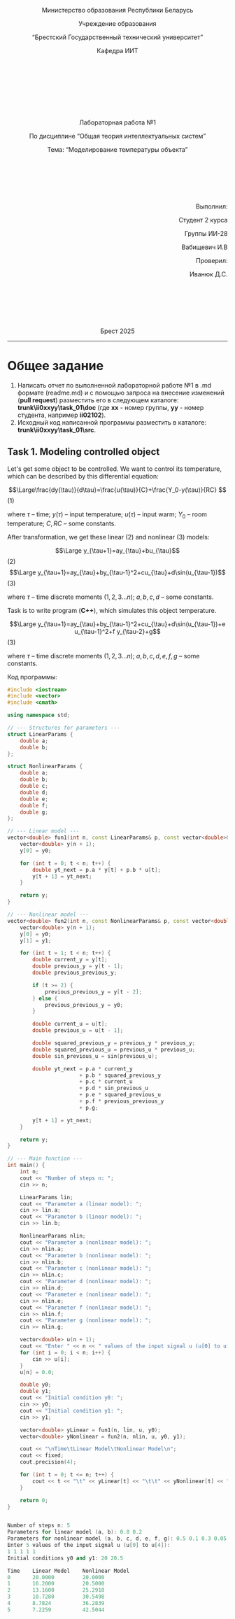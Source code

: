 <p align="center"> Министерство образования Республики Беларусь</p>
<p align="center">Учреждение образования</p>
<p align="center">“Брестский Государственный технический университет”</p>
<p align="center">Кафедра ИИТ</p>
<br><br><br><br><br><br><br>
<p align="center">Лабораторная работа №1</p>
<p align="center">По дисциплине “Общая теория интеллектуальных систем”</p>
<p align="center">Тема: “Моделирование температуры объекта”</p>
<br><br><br><br><br>
<p align="right">Выполнил:</p>
<p align="right">Студент 2 курса</p>
<p align="right">Группы ИИ-28</p>
<p align="right">Вабищевич И.В</p>
<p align="right">Проверил:</p>
<p align="right">Иванюк Д.С.</p>
<br><br><br><br><br>
<p align="center">Брест 2025</p>

<hr>

# Общее задание #
1. Написать отчет по выполненной лабораторной работе №1 в .md формате (readme.md) и с помощью запроса на внесение изменений (**pull request**) разместить его в следующем каталоге: **trunk\ii0xxyy\task_01\doc** (где **xx** - номер группы, **yy** - номер студента, например **ii02102**).
2. Исходный код написанной программы разместить в каталоге: **trunk\ii0xxyy\task_01\src**.
## Task 1. Modeling controlled object ##
Let's get some object to be controlled. We want to control its temperature, which can be described by this differential equation:

$$\Large\frac{dy(\tau)}{d\tau}=\frac{u(\tau)}{C}+\frac{Y_0-y(\tau)}{RC} $$ (1)

where $\tau$ – time; $y(\tau)$ – input temperature; $u(\tau)$ – input warm; $Y_0$ – room temperature; $C,RC$ – some constants.

After transformation, we get these linear (2) and nonlinear (3) models:

$$\Large y_{\tau+1}=ay_{\tau}+bu_{\tau}$$ (2)
$$\Large y_{\tau+1}=ay_{\tau}+by_{\tau-1}^2+cu_{\tau}+d\sin(u_{\tau-1})$$ (3)

where $\tau$ – time discrete moments ($1,2,3{\dots}n$); $a,b,c,d$ – some constants.

Task is to write program (**С++**), which simulates this object temperature.

$$\Large y_{\tau+1}=ay_{\tau}+by_{\tau-1}^2+cu_{\tau}+d\sin(u_{\tau-1})+e u_{\tau-1}^2+f y_{\tau-2}+g$$ (3)

where $\tau$ – time discrete moments ($1,2,3{\dots}n$); $a,b,c,d,e,f,g$ – some constants.

Код программы:
```C++
#include <iostream>
#include <vector>
#include <cmath>

using namespace std;

// --- Structures for parameters ---
struct LinearParams {
    double a;
    double b;
};

struct NonlinearParams {
    double a;
    double b;
    double c;
    double d;
    double e;
    double f;
    double g;
};

// --- Linear model ---
vector<double> fun1(int n, const LinearParams& p, const vector<double>& u, double y0) {
    vector<double> y(n + 1);
    y[0] = y0;

    for (int t = 0; t < n; t++) {
        double yt_next = p.a * y[t] + p.b * u[t];
        y[t + 1] = yt_next;
    }

    return y;
}

// --- Nonlinear model ---
vector<double> fun2(int n, const NonlinearParams& p, const vector<double>& u, double y0, double y1) {
    vector<double> y(n + 1);
    y[0] = y0;
    y[1] = y1;

    for (int t = 1; t < n; t++) {
        double current_y = y[t];
        double previous_y = y[t - 1];
        double previous_previous_y;

        if (t >= 2) {
            previous_previous_y = y[t - 2];
        } else {
            previous_previous_y = y0;
        }

        double current_u = u[t];
        double previous_u = u[t - 1];

        double squared_previous_y = previous_y * previous_y;
        double squared_previous_u = previous_u * previous_u;
        double sin_previous_u = sin(previous_u);

        double yt_next = p.a * current_y
                       + p.b * squared_previous_y
                       + p.c * current_u
                       + p.d * sin_previous_u
                       + p.e * squared_previous_u
                       + p.f * previous_previous_y
                       + p.g;

        y[t + 1] = yt_next;
    }

    return y;
}

// --- Main function ---
int main() {
    int n;
    cout << "Number of steps n: ";
    cin >> n;

    LinearParams lin;
    cout << "Parameter a (linear model): ";
    cin >> lin.a;
    cout << "Parameter b (linear model): ";
    cin >> lin.b;

    NonlinearParams nlin;
    cout << "Parameter a (nonlinear model): ";
    cin >> nlin.a;
    cout << "Parameter b (nonlinear model): ";
    cin >> nlin.b;
    cout << "Parameter c (nonlinear model): ";
    cin >> nlin.c;
    cout << "Parameter d (nonlinear model): ";
    cin >> nlin.d;
    cout << "Parameter e (nonlinear model): ";
    cin >> nlin.e;
    cout << "Parameter f (nonlinear model): ";
    cin >> nlin.f;
    cout << "Parameter g (nonlinear model): ";
    cin >> nlin.g;

    vector<double> u(n + 1);
    cout << "Enter " << n << " values of the input signal u (u[0] to u[" << n - 1 << "]):\n";
    for (int i = 0; i < n; i++) {
        cin >> u[i];
    }
    u[n] = 0.0;

    double y0;
    double y1;
    cout << "Initial condition y0: ";
    cin >> y0;
    cout << "Initial condition y1: ";
    cin >> y1;

    vector<double> yLinear = fun1(n, lin, u, y0);
    vector<double> yNonlinear = fun2(n, nlin, u, y0, y1);

    cout << "\nTime\tLinear Model\tNonlinear Model\n";
    cout << fixed;
    cout.precision(4);

    for (int t = 0; t <= n; t++) {
        cout << t << "\t" << yLinear[t] << "\t\t" << yNonlinear[t] << "\n";
    }

    return 0;
}


Number of steps n: 5
Parameters for linear model (a, b): 0.8 0.2
Parameters for nonlinear model (a, b, c, d, e, f, g): 0.5 0.1 0.3 0.05 0.01 0.02 0.1
Enter 5 values of the input signal u (u[0] to u[4]):
1 1 1 1 1
Initial conditions y0 and y1: 20 20.5

Time    Linear Model    Nonlinear Model
0       20.0000         20.0000
1       16.2000         20.5000
2       13.1600         25.2918
3       10.7280         30.5498
4       8.7824          36.2839
5       7.2259          42.5044

